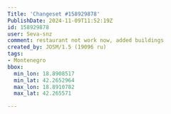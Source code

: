 ```yaml
---
Title: 'Changeset #158929878'
PublishDate: 2024-11-09T11:52:19Z
id: 158929878
user: Seva-snz
comment: restaurant not work now, added buildings
created_by: JOSM/1.5 (19096 ru)
tags:
- Montenegro
bbox:
  min_lon: 18.8908517
  min_lat: 42.2652964
  max_lon: 18.8910782
  max_lat: 42.265571

---
```

